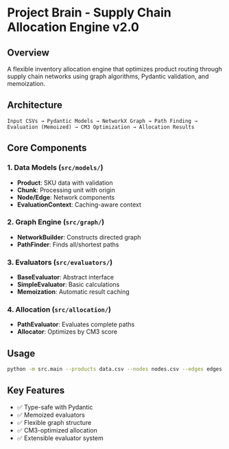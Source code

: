 # Project Brain - Supply Chain Allocation Engine v2.0

## Overview
A flexible inventory allocation engine that optimizes product routing through supply chain networks using graph algorithms, Pydantic validation, and memoization.

## Architecture
```
Input CSVs → Pydantic Models → NetworkX Graph → Path Finding → 
Evaluation (Memoized) → CM3 Optimization → Allocation Results
```

## Core Components

### 1. Data Models (`src/models/`)
- **Product**: SKU data with validation
- **Chunk**: Processing unit with origin
- **Node/Edge**: Network components
- **EvaluationContext**: Caching-aware context

### 2. Graph Engine (`src/graph/`)
- **NetworkBuilder**: Constructs directed graph
- **PathFinder**: Finds all/shortest paths

### 3. Evaluators (`src/evaluators/`)
- **BaseEvaluator**: Abstract interface
- **SimpleEvaluator**: Basic calculations
- **Memoization**: Automatic result caching

### 4. Allocation (`src/allocation/`)
- **PathEvaluator**: Evaluates complete paths
- **Allocator**: Optimizes by CM3 score

## Usage
```bash
python -m src.main --products data.csv --nodes nodes.csv --edges edges.csv
```

## Key Features
- ✅ Type-safe with Pydantic
- ✅ Memoized evaluators
- ✅ Flexible graph structure
- ✅ CM3-optimized allocation
- ✅ Extensible evaluator system
